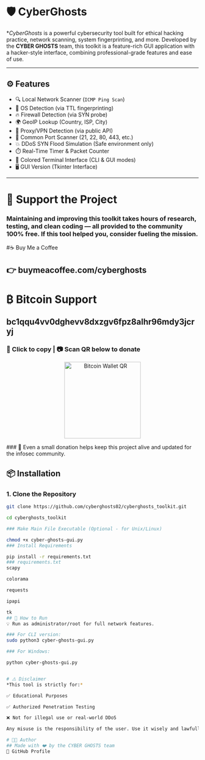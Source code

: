 # 🛡️ CyberGhosts 

**CyberGhosts* is a powerful cybersecurity tool built for ethical hacking practice, network scanning, system fingerprinting, and more. Developed by the **CYBER GHOSTS** team, this toolkit is a feature-rich GUI application with a hacker-style interface, combining professional-grade features and ease of use.

---

## ⚙️ Features

- 🔍 Local Network Scanner (`ICMP Ping Scan`)
- 🧠 OS Detection (via TTL fingerprinting)
- 🔥 Firewall Detection (via SYN probe)
- 🌍 GeoIP Lookup (Country, ISP, City)
- 🔐 Proxy/VPN Detection (via public API)
- 🎯 Common Port Scanner (21, 22, 80, 443, etc.)
- 💥 DDoS SYN Flood Simulation (Safe environment only)
- ⏱️ Real-Time Timer & Packet Counter
- 🎨 Colored Terminal Interface (CLI & GUI modes)
- 🖥️ GUI Version (Tkinter Interface)

---
# 💸 Support the Project
### Maintaining and improving this toolkit takes hours of research, testing, and clean coding — all provided to the community 100% free. If this tool helped you, consider fueling the mission.

#☕ Buy Me a Coffee
## 👉 buymeacoffee.com/cyberghosts

# ₿ Bitcoin Support
## bc1qqu4vv0dghevv8dxzgv6fpz8alhr96mdy3jcryj
### 📎 Click to copy | 📷 Scan QR below to donate

<p align="center"> <img src="https://api.qrserver.com/v1/create-qr-code/?data=bc1qqu4vv0dghevv8dxzgv6fpz8alhr96mdy3jcryj&size=200x200" alt="Bitcoin Wallet QR" width="200" height="200"> </p>
### 💬 Even a small donation helps keep this project alive and updated for the infosec community.


## 📦 Installation

### 1. Clone the Repository

```bash
git clone https://github.com/cyberghosts02/cyberghosts_toolkit.git

cd cyberghosts_toolkit

### Make Main File Executable (Optional - for Unix/Linux)

chmod +x cyber-ghosts-gui.py
### Install Requirements

pip install -r requirements.txt
### requirements.txt
scapy

colorama

requests

ipapi

tk
## 🚀 How to Run
💡 Run as administrator/root for full network features.

### For CLI version:
sudo python3 cyber-ghosts-gui.py

### For Windows:

python cyber-ghosts-gui.py


# ⚠️ Disclaimer
*This tool is strictly for:*

✅ Educational Purposes

✅ Authorized Penetration Testing

❌ Not for illegal use or real-world DDoS

Any misuse is the responsibility of the user. Use it wisely and lawfully.

# 👨‍💻 Author
## Made with ❤️ by the CYBER GHOSTS team
🔗 GitHub Profile
